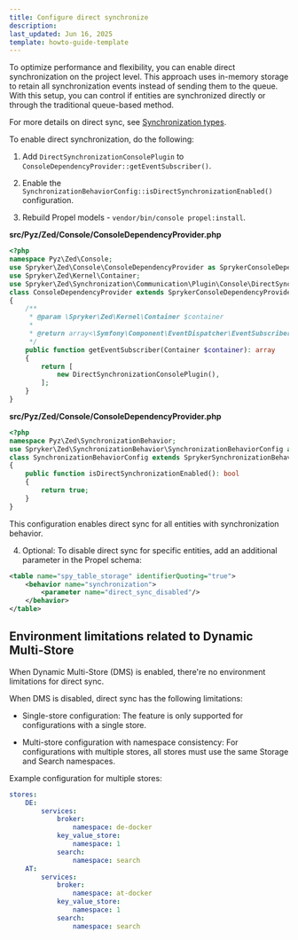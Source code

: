```yaml
---
title: Configure direct synchronize
description: 
last_updated: Jun 16, 2025
template: howto-guide-template
---
```


To optimize performance and flexibility, you can enable direct synchronization on the project level. This approach uses in-memory storage to retain all synchronization events instead of sending them to the queue. With this setup, you can control if entities are synchronized directly or through the traditional queue-based method.

For more details on direct sync, see [Synchronization types](/docs/dg/dev/backend-development/data-manipulation/data-publishing/publish-and-synchronization#synchronization-types).

To enable direct synchronization, do the following:

1. Add `DirectSynchronizationConsolePlugin` to `ConsoleDependencyProvider::getEventSubscriber()`.

2. Enable the `SynchronizationBehaviorConfig::isDirectSynchronizationEnabled()` configuration.

3. Rebuild Propel models - `vendor/bin/console propel:install`.

 

**src/Pyz/Zed/Console/ConsoleDependencyProvider.php**

```php
<?php
namespace Pyz\Zed\Console;
use Spryker\Zed\Console\ConsoleDependencyProvider as SprykerConsoleDependencyProvider;
use Spryker\Zed\Kernel\Container;
use Spryker\Zed\Synchronization\Communication\Plugin\Console\DirectSynchronizationConsolePlugin;
class ConsoleDependencyProvider extends SprykerConsoleDependencyProvider
{
    /**
     * @param \Spryker\Zed\Kernel\Container $container
     *
     * @return array<\Symfony\Component\EventDispatcher\EventSubscriberInterface>
     */
    public function getEventSubscriber(Container $container): array
    {
        return [
            new DirectSynchronizationConsolePlugin(),
        ];
    }
}
```

**src/Pyz/Zed/Console/ConsoleDependencyProvider.php**

```php
<?php
namespace Pyz\Zed\SynchronizationBehavior;
use Spryker\Zed\SynchronizationBehavior\SynchronizationBehaviorConfig as SprykerSynchronizationBehaviorConfig;
class SynchronizationBehaviorConfig extends SprykerSynchronizationBehaviorConfig
{
    public function isDirectSynchronizationEnabled(): bool
    {
        return true;
    }
}
```

This configuration enables direct sync for all entities with synchronization behavior.

4. Optional: To disable direct sync for specific entities, add an additional parameter in the Propel schema:


```xml
<table name="spy_table_storage" identifierQuoting="true">
    <behavior name="synchronization">
        <parameter name="direct_sync_disabled"/>
    </behavior>
</table>
```

## Environment limitations related to Dynamic Multi-Store

When Dynamic Multi-Store (DMS) is enabled, there're no environment limitations for direct sync.

When DMS is disabled, direct sync has the following limitations:

- Single-store configuration: The feature is only supported for configurations with a single store.

- Multi-store configuration with namespace consistency: For configurations with multiple stores, all stores must use the same Storage and Search namespaces.

Example configuration for multiple stores:

```yml
stores:
    DE:
        services:
            broker:
                namespace: de-docker
            key_value_store:
                namespace: 1
            search:
                namespace: search
    AT:
        services:
            broker:
                namespace: at-docker
            key_value_store:
                namespace: 1
            search:
                namespace: search
```


